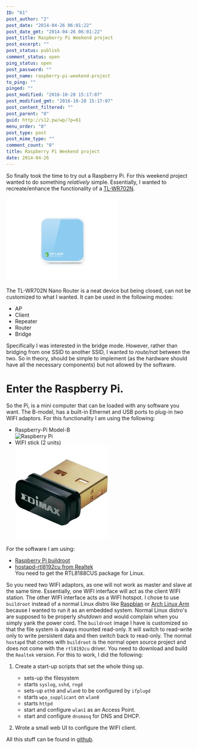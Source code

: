 ```yaml
---
ID: "61"
post_author: "2"
post_date: "2014-04-26 06:01:22"
post_date_gmt: "2014-04-26 06:01:22"
post_title: Raspberry Pi Weekend project
post_excerpt: ""
post_status: publish
comment_status: open
ping_status: open
post_password: ""
post_name: raspberry-pi-weekend-project
to_ping: ""
pinged: ""
post_modified: "2016-10-28 15:17:07"
post_modified_gmt: "2016-10-28 15:17:07"
post_content_filtered: ""
post_parent: "0"
guid: http://s12.pw/wp/?p=61
menu_order: "0"
post_type: post
post_mime_type: ""
comment_count: "0"
title: Raspberry Pi Weekend project
date: 2014-04-26
---
```


So finally took the time to try out a Raspberry Pi. For this weekend project wanted to do something _relatively_ simple.
Essentially, I wanted to recreate/enhance the functionality of a
[TL-WR702N](http://www.tp-link.com/en/products/details/?model=TL-WR702N).

![tl-wr702n-01](/images/2014/TL-WR720N-01.jpg)

The TL-WR702N Nano Router is a neat device but being closed, can not be customized to what I wanted. It can be used in
the following modes:

*   AP
*   Client
*   Repeater
*   Router
*   Bridge

Specifically I was interested in the bridge mode. However, rather
than bridging from one SSID to another SSID, I wanted to _route/nat_
between the two. So in theory, should be simple to implement (as the
hardware should have all the necessary components) but not allowed by
the software.

Enter the Raspberry Pi.
=======================

So the Pi, is a mini computer that can be loaded with any software you want. The B-model, has a built-in Ethernet and USB ports to plug-in _two_ WIFI adaptors. For this functionality I am using the following:

*   Raspberry-Pi Model-B  
    ![Raspberry Pi](https://upload.wikimedia.org/wikipedia/commons/thumb/6/6f/Raspberry_Pi_B%2B_top.jpg/300px-Raspberry_Pi_B%2B_top.jpg)
*   WIFI stick (2 units)  
    ![WIFI](/images/2014/993655_LB_00_FB.EPS_250.jpg)

For the software I am using:

*   [Raspberry Pi buildroot](https://github.com/gamaral/rpi-buildroot)
*   [hostapd-rtl8192cu from Realtek](http://www.realtek.com.tw/downloads/downloadsView.aspx?Langid=1&PNid=21&PFid=48&Level=5&Conn=4&DownTypeID=3&GetDown=false&Downloads=true)  
    You need to get the RTL8188CUS package for Linux.

So you need two WIFI adaptors, as one will not work as master and slave at the same time. Essentially, one WIFI interface will act as the client WIFI station. The other WIFI interface acts as a WIFI hotspot. I chose to use `buildroot` instead of a normal Linux distro like [Raspbian](http://www.raspbian.org/) or [Arch Linux Arm](http://archlinuxarm.org/platforms/armv6/raspberry-pi) because I wanted to run it as an embedded system. Normal Linux distro's are supposed to be properly _shutdown_ and would complain when you simply yank the power cord. The `buildroot` image I have is customized so that the file system is always mounted read-only. It will switch to read-write only to write persistent data and then switch back to read-only. The normal `hostapd` that comes with `buildroot` is the normal open source project and does not come with the `rtl8192cu` driver. You need to download and build the `Realtek` version. For this to work, I did the following:

1.  Create a start-up scripts that set the whole thing up.
    
    *   sets-up the filesystem
    *   starts `syslog`, `sshd`, `rngd`
    *   sets-up `eth0` and `wlan0` to be configured by `ifplugd`
    *   starts `wpa_supplicant` on `wlan0`
    *   starts `httpd`
    *   start and configure `wlan1` as an Access Point.
    *   start and configure `dnsmasq` for DNS and DHCP.
2.  Wrote a small web UI to configure the WIFI client.

All this stuff can be found in [github](https://github.com/alejandroliu/harpy).
